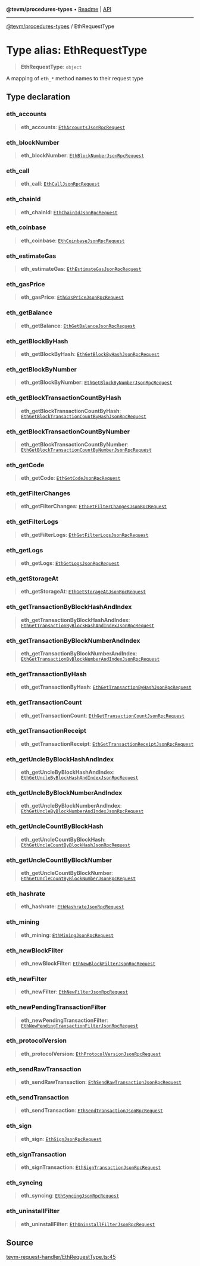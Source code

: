 **@tevm/procedures-types** • [Readme](../README.md) \| [API](../globals.md)

***

[@tevm/procedures-types](../README.md) / EthRequestType

# Type alias: EthRequestType

> **EthRequestType**: `object`

A mapping of `eth_*` method names to their request type

## Type declaration

### eth\_accounts

> **eth\_accounts**: [`EthAccountsJsonRpcRequest`](EthAccountsJsonRpcRequest.md)

### eth\_blockNumber

> **eth\_blockNumber**: [`EthBlockNumberJsonRpcRequest`](EthBlockNumberJsonRpcRequest.md)

### eth\_call

> **eth\_call**: [`EthCallJsonRpcRequest`](EthCallJsonRpcRequest.md)

### eth\_chainId

> **eth\_chainId**: [`EthChainIdJsonRpcRequest`](EthChainIdJsonRpcRequest.md)

### eth\_coinbase

> **eth\_coinbase**: [`EthCoinbaseJsonRpcRequest`](EthCoinbaseJsonRpcRequest.md)

### eth\_estimateGas

> **eth\_estimateGas**: [`EthEstimateGasJsonRpcRequest`](EthEstimateGasJsonRpcRequest.md)

### eth\_gasPrice

> **eth\_gasPrice**: [`EthGasPriceJsonRpcRequest`](EthGasPriceJsonRpcRequest.md)

### eth\_getBalance

> **eth\_getBalance**: [`EthGetBalanceJsonRpcRequest`](EthGetBalanceJsonRpcRequest.md)

### eth\_getBlockByHash

> **eth\_getBlockByHash**: [`EthGetBlockByHashJsonRpcRequest`](EthGetBlockByHashJsonRpcRequest.md)

### eth\_getBlockByNumber

> **eth\_getBlockByNumber**: [`EthGetBlockByNumberJsonRpcRequest`](EthGetBlockByNumberJsonRpcRequest.md)

### eth\_getBlockTransactionCountByHash

> **eth\_getBlockTransactionCountByHash**: [`EthGetBlockTransactionCountByHashJsonRpcRequest`](EthGetBlockTransactionCountByHashJsonRpcRequest.md)

### eth\_getBlockTransactionCountByNumber

> **eth\_getBlockTransactionCountByNumber**: [`EthGetBlockTransactionCountByNumberJsonRpcRequest`](EthGetBlockTransactionCountByNumberJsonRpcRequest.md)

### eth\_getCode

> **eth\_getCode**: [`EthGetCodeJsonRpcRequest`](EthGetCodeJsonRpcRequest.md)

### eth\_getFilterChanges

> **eth\_getFilterChanges**: [`EthGetFilterChangesJsonRpcRequest`](EthGetFilterChangesJsonRpcRequest.md)

### eth\_getFilterLogs

> **eth\_getFilterLogs**: [`EthGetFilterLogsJsonRpcRequest`](EthGetFilterLogsJsonRpcRequest.md)

### eth\_getLogs

> **eth\_getLogs**: [`EthGetLogsJsonRpcRequest`](EthGetLogsJsonRpcRequest.md)

### eth\_getStorageAt

> **eth\_getStorageAt**: [`EthGetStorageAtJsonRpcRequest`](EthGetStorageAtJsonRpcRequest.md)

### eth\_getTransactionByBlockHashAndIndex

> **eth\_getTransactionByBlockHashAndIndex**: [`EthGetTransactionByBlockHashAndIndexJsonRpcRequest`](EthGetTransactionByBlockHashAndIndexJsonRpcRequest.md)

### eth\_getTransactionByBlockNumberAndIndex

> **eth\_getTransactionByBlockNumberAndIndex**: [`EthGetTransactionByBlockNumberAndIndexJsonRpcRequest`](EthGetTransactionByBlockNumberAndIndexJsonRpcRequest.md)

### eth\_getTransactionByHash

> **eth\_getTransactionByHash**: [`EthGetTransactionByHashJsonRpcRequest`](EthGetTransactionByHashJsonRpcRequest.md)

### eth\_getTransactionCount

> **eth\_getTransactionCount**: [`EthGetTransactionCountJsonRpcRequest`](EthGetTransactionCountJsonRpcRequest.md)

### eth\_getTransactionReceipt

> **eth\_getTransactionReceipt**: [`EthGetTransactionReceiptJsonRpcRequest`](EthGetTransactionReceiptJsonRpcRequest.md)

### eth\_getUncleByBlockHashAndIndex

> **eth\_getUncleByBlockHashAndIndex**: [`EthGetUncleByBlockHashAndIndexJsonRpcRequest`](EthGetUncleByBlockHashAndIndexJsonRpcRequest.md)

### eth\_getUncleByBlockNumberAndIndex

> **eth\_getUncleByBlockNumberAndIndex**: [`EthGetUncleByBlockNumberAndIndexJsonRpcRequest`](EthGetUncleByBlockNumberAndIndexJsonRpcRequest.md)

### eth\_getUncleCountByBlockHash

> **eth\_getUncleCountByBlockHash**: [`EthGetUncleCountByBlockHashJsonRpcRequest`](EthGetUncleCountByBlockHashJsonRpcRequest.md)

### eth\_getUncleCountByBlockNumber

> **eth\_getUncleCountByBlockNumber**: [`EthGetUncleCountByBlockNumberJsonRpcRequest`](EthGetUncleCountByBlockNumberJsonRpcRequest.md)

### eth\_hashrate

> **eth\_hashrate**: [`EthHashrateJsonRpcRequest`](EthHashrateJsonRpcRequest.md)

### eth\_mining

> **eth\_mining**: [`EthMiningJsonRpcRequest`](EthMiningJsonRpcRequest.md)

### eth\_newBlockFilter

> **eth\_newBlockFilter**: [`EthNewBlockFilterJsonRpcRequest`](EthNewBlockFilterJsonRpcRequest.md)

### eth\_newFilter

> **eth\_newFilter**: [`EthNewFilterJsonRpcRequest`](EthNewFilterJsonRpcRequest.md)

### eth\_newPendingTransactionFilter

> **eth\_newPendingTransactionFilter**: [`EthNewPendingTransactionFilterJsonRpcRequest`](EthNewPendingTransactionFilterJsonRpcRequest.md)

### eth\_protocolVersion

> **eth\_protocolVersion**: [`EthProtocolVersionJsonRpcRequest`](EthProtocolVersionJsonRpcRequest.md)

### eth\_sendRawTransaction

> **eth\_sendRawTransaction**: [`EthSendRawTransactionJsonRpcRequest`](EthSendRawTransactionJsonRpcRequest.md)

### eth\_sendTransaction

> **eth\_sendTransaction**: [`EthSendTransactionJsonRpcRequest`](EthSendTransactionJsonRpcRequest.md)

### eth\_sign

> **eth\_sign**: [`EthSignJsonRpcRequest`](EthSignJsonRpcRequest.md)

### eth\_signTransaction

> **eth\_signTransaction**: [`EthSignTransactionJsonRpcRequest`](EthSignTransactionJsonRpcRequest.md)

### eth\_syncing

> **eth\_syncing**: [`EthSyncingJsonRpcRequest`](EthSyncingJsonRpcRequest.md)

### eth\_uninstallFilter

> **eth\_uninstallFilter**: [`EthUninstallFilterJsonRpcRequest`](EthUninstallFilterJsonRpcRequest.md)

## Source

[tevm-request-handler/EthRequestType.ts:45](https://github.com/evmts/tevm-monorepo/blob/main/packages/procedures-types/src/tevm-request-handler/EthRequestType.ts#L45)
